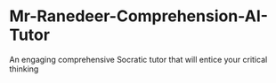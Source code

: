 # Mr-Ranedeer-Comprehension-AI-Tutor
An engaging comprehensive Socratic tutor that will entice your critical thinking
